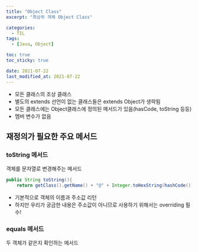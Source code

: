 ```yaml
---
title: "Object Class"
excerpt: "최상위 객체 Object Class"

categories:
  - TIL
tags:
  - [Java, Object]

toc: true
toc_sticky: true

date: 2021-07-22
last_modified_at: 2021-07-22
---
```


- 모든 클래스의 조상 클래스
- 별도의 extends 선언이 없는 클래스들은 extends Object가 생략됨
- 모든 클래스에는 Object클래스에 정의된 메서드가 있음(hasCode, toString 등등)
- 멤버 변수가 없음

## 재정의가 필요한 주요 메서드

### toString 메서드

객체를 문자열로 변경해주는 메서드

```java
public String toString(){
    return getClass().getName() + "@" + Integer.toHexString(hashCode());
```

- 기본적으로 객체의 이름과 주소값 리턴
- 하지만 우리가 궁금한 내용은 주소값이 아니므로 사용하기 위해서는 overriding 필수!

### equals 메서드

두 객체가 같은지 확인하는 메서드
